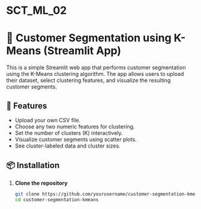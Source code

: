 # SCT_ML_02
# 🧠 Customer Segmentation using K-Means (Streamlit App)

This is a simple Streamlit web app that performs customer segmentation using the K-Means clustering algorithm. The app allows users to upload their dataset, select clustering features, and visualize the resulting customer segments.

## 🚀 Features

- Upload your own CSV file.
- Choose any two numeric features for clustering.
- Set the number of clusters (K) interactively.
- Visualize customer segments using scatter plots.
- See cluster-labeled data and cluster sizes.


## 📦 Installation

1. **Clone the repository**
   ```bash
   git clone https://github.com/yourusername/customer-segmentation-kmeans.git
   cd customer-segmentation-kmeans

